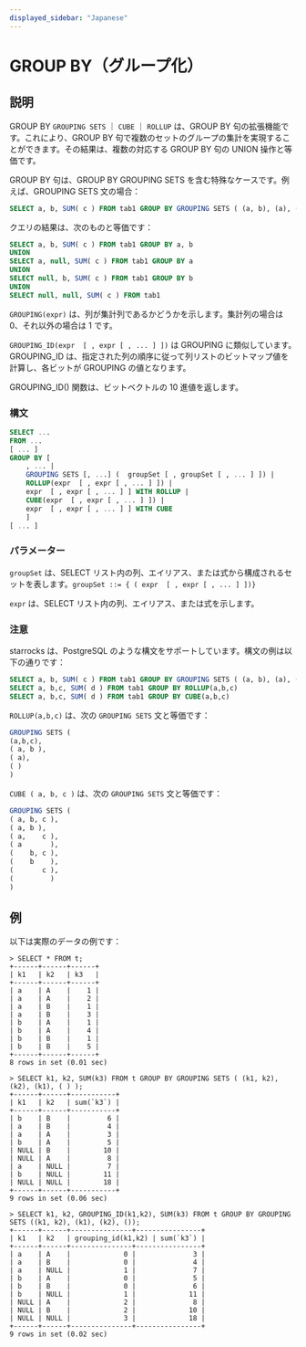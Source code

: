 ```yaml
---
displayed_sidebar: "Japanese"
---
```


# GROUP BY（グループ化）

## 説明

GROUP BY `GROUPING SETS` ｜ `CUBE` ｜ `ROLLUP` は、GROUP BY 句の拡張機能です。これにより、GROUP BY 句で複数のセットのグループの集計を実現することができます。その結果は、複数の対応する GROUP BY 句の UNION 操作と等価です。

GROUP BY 句は、GROUP BY GROUPING SETS を含む特殊なケースです。例えば、GROUPING SETS 文の場合：

  ```sql
  SELECT a, b, SUM( c ) FROM tab1 GROUP BY GROUPING SETS ( (a, b), (a), (b), ( ) );
  ```

  クエリの結果は、次のものと等価です：

  ```sql
  SELECT a, b, SUM( c ) FROM tab1 GROUP BY a, b
  UNION
  SELECT a, null, SUM( c ) FROM tab1 GROUP BY a
  UNION
  SELECT null, b, SUM( c ) FROM tab1 GROUP BY b
  UNION
  SELECT null, null, SUM( c ) FROM tab1
  ```

  `GROUPING(expr)` は、列が集計列であるかどうかを示します。集計列の場合は 0、それ以外の場合は 1 です。

  `GROUPING_ID(expr  [ , expr [ , ... ] ])` は GROUPING に類似しています。GROUPING_ID は、指定された列の順序に従って列リストのビットマップ値を計算し、各ビットが GROUPING の値となります。

  GROUPING_ID() 関数は、ビットベクトルの 10 進値を返します。

### 構文

  ```sql
  SELECT ...
  FROM ...
  [ ... ]
  GROUP BY [
      , ... |
      GROUPING SETS [, ...] (  groupSet [ , groupSet [ , ... ] ]) |
      ROLLUP(expr  [ , expr [ , ... ] ]) |
      expr  [ , expr [ , ... ] ] WITH ROLLUP |
      CUBE(expr  [ , expr [ , ... ] ]) |
      expr  [ , expr [ , ... ] ] WITH CUBE
      ]
  [ ... ]
  ```

### パラメーター

  `groupSet` は、SELECT リスト内の列、エイリアス、または式から構成されるセットを表します。`groupSet ::= { ( expr  [ , expr [ , ... ] ])}`

  `expr` は、SELECT リスト内の列、エイリアス、または式を示します。

### 注意

  starrocks は、PostgreSQL のような構文をサポートしています。構文の例は以下の通りです：

  ```sql
  SELECT a, b, SUM( c ) FROM tab1 GROUP BY GROUPING SETS ( (a, b), (a), (b), ( ) );
  SELECT a, b,c, SUM( d ) FROM tab1 GROUP BY ROLLUP(a,b,c)
  SELECT a, b,c, SUM( d ) FROM tab1 GROUP BY CUBE(a,b,c)
  ```

  `ROLLUP(a,b,c)` は、次の `GROUPING SETS` 文と等価です：

  ```sql
  GROUPING SETS (
  (a,b,c),
  ( a, b ),
  ( a),
  ( )
  )
  ```

  `CUBE ( a, b, c )`  は、次の `GROUPING SETS` 文と等価です：

  ```sql
  GROUPING SETS (
  ( a, b, c ),
  ( a, b ),
  ( a,    c ),
  ( a       ),
  (    b, c ),
  (    b    ),
  (       c ),
  (         )
  )
  ```

## 例

  以下は実際のデータの例です：

  ```plain text
  > SELECT * FROM t;
  +------+------+------+
  | k1   | k2   | k3   |
  +------+------+------+
  | a    | A    |    1 |
  | a    | A    |    2 |
  | a    | B    |    1 |
  | a    | B    |    3 |
  | b    | A    |    1 |
  | b    | A    |    4 |
  | b    | B    |    1 |
  | b    | B    |    5 |
  +------+------+------+
  8 rows in set (0.01 sec)

  > SELECT k1, k2, SUM(k3) FROM t GROUP BY GROUPING SETS ( (k1, k2), (k2), (k1), ( ) );
  +------+------+-----------+
  | k1   | k2   | sum(`k3`) |
  +------+------+-----------+
  | b    | B    |         6 |
  | a    | B    |         4 |
  | a    | A    |         3 |
  | b    | A    |         5 |
  | NULL | B    |        10 |
  | NULL | A    |         8 |
  | a    | NULL |         7 |
  | b    | NULL |        11 |
  | NULL | NULL |        18 |
  +------+------+-----------+
  9 rows in set (0.06 sec)

  > SELECT k1, k2, GROUPING_ID(k1,k2), SUM(k3) FROM t GROUP BY GROUPING SETS ((k1, k2), (k1), (k2), ());
  +------+------+---------------+----------------+
  | k1   | k2   | grouping_id(k1,k2) | sum(`k3`) |
  +------+------+---------------+----------------+
  | a    | A    |             0 |              3 |
  | a    | B    |             0 |              4 |
  | a    | NULL |             1 |              7 |
  | b    | A    |             0 |              5 |
  | b    | B    |             0 |              6 |
  | b    | NULL |             1 |             11 |
  | NULL | A    |             2 |              8 |
  | NULL | B    |             2 |             10 |
  | NULL | NULL |             3 |             18 |
  +------+------+---------------+----------------+
  9 rows in set (0.02 sec)
  ```
